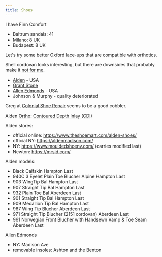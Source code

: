 ```yaml
---
title: Shoes
---
```

I have Finn Comfort
- Baltrum sandals: 41
- Milano: 8 UK
- Budapest: 8 UK

Let's try some better Oxford lace-ups that are compatible with orthotics.

Shell cordovan looks interesting, but there are downsides that probably make it
[not for me](https://shoegazing.com/2020/06/05/in-depth-the-downside-of-shell-cordovan/).


- [Alden](http://www.aldenshoe.com/) - USA
- [Grant Stone](http://www.grantstoneshoes.com)
- [Allen Edmonds](https://www.allenedmonds.com/) - USA
- Johnson & Murphy - quality deteriorated

Greg at [Colonial Shoe Repair](https://colonialshoerepair.com/) seems to be a good cobbler.

Alden [Ortho](http://www.aldenshoe.com/Archive/cat_ortho.htm): [Contoured Depth Inlay (CDI)](http://www.aldenshoe.com/Archive/cat_ortho_cdi_facts.htm)

Alden stores:
- official online: https://www.theshoemart.com/alden-shoes/
- official NY: https://aldenmadison.com/
- NY: https://www.mouldedshoeny.com/ (carries modified last)
- Newton: https://mrsid.com/

Alden models:
- Black Calfskin  Hampton Last
- 940C 3 Eyelet Plain Toe Blucher Alpine  Hampton Last
- 903 WingTip Bal  Hampton Last
- 907  Straight Tip Bal  Hampton Last
- 932  Plain Toe Bal  Aberdeen Last
- 901 Straight Tip Bal  Hampton Last
- 909 Medallion Tip Bal  Hampton Last
- 967 Wing Tip Blucher  Aberdeen Last
- 971 Straight Tip Blucher (2151 cordovan)  Aberdeen Last
- 961 Norwegian Front Blucher with Handsewn Vamp & Toe Seam  Aberdeen Last

Allen Edmonds
- NY: Madison Ave
- removable insoles: Ashton and the Benton